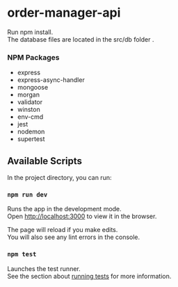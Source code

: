 # order-manager-api

Run npm install.\
The database files are located in the src/db folder .

### NPM Packages
- express
- express-async-handler
- mongoose
- morgan
- validator
- winston
- env-cmd
- jest
- nodemon
- supertest

## Available Scripts

In the project directory, you can run:

### `npm run dev`

Runs the app in the development mode.\
Open [http://localhost:3000](http://localhost:3000) to view it in the browser.

The page will reload if you make edits.\
You will also see any lint errors in the console.

### `npm test`

Launches the test runner.\
See the section about [running tests](https://facebook.github.io/create-react-app/docs/running-tests) for more information.
